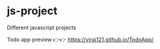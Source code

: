 # js-project
Different javascript projects

 Todo app preview 👉👉 https://viraj121.github.io/TodoApp/
